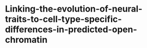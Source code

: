 # Linking-the-evolution-of-neural-traits-to-cell-type-specific-differences-in-predicted-open-chromatin